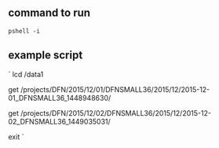 

## command to run
`pshell -i`


## example script
`
lcd /data1

get /projects/DFN/2015/12/01/DFNSMALL36/2015/12/2015-12-01_DFNSMALL36_1448948630/ 

get /projects/DFN/2015/12/02/DFNSMALL36/2015/12/2015-12-02_DFNSMALL36_1449035031/ 

exit
`
